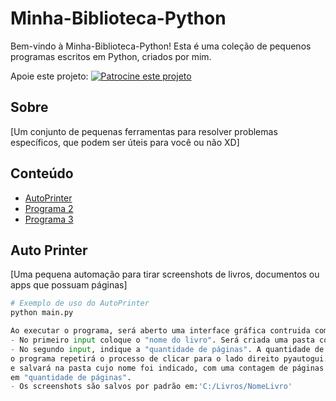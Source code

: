 # Minha-Biblioteca-Python

Bem-vindo à Minha-Biblioteca-Python! Esta é uma coleção de pequenos programas escritos em Python, criados por mim.

Apoie este projeto: [![Patrocine este projeto](https://img.shields.io/badge/-Sponsor-fafbfc?logo=GitHub%20Sponsors)](https://github.com/sponsors/BrunoBenvenutti)

## Sobre

[Um conjunto de pequenas ferramentas para resolver problemas específicos, que podem ser úteis para você ou não XD]

## Conteúdo

- [AutoPrinter](#programa-1)
- [Programa 2](#programa-2)
- [Programa 3](#programa-3)

## Auto Printer 

[Uma pequena automação para tirar screenshots de livros, documentos ou apps que possuam páginas]

```python
# Exemplo de uso do AutoPrinter
python main.py

Ao executar o programa, será aberto uma interface gráfica contruida com a biblioteca PySimpleGUI
- No primeiro input coloque o "nome do livro". Será criada uma pasta com esse nome, onde os prints seram salvos
- No segundo input, indique a "quantidade de páginas". A quantidade de páginas, é a quantidade de vezes que
o programa repetirá o processo de clicar para o lado direito pyautogui.press('right') tirará um print da tela
e salvará na pasta cujo nome foi indicado, com uma contagem de páginas no nome de cada print, que foi indicada
em "quantidade de páginas".
- Os screenshots são salvos por padrão em:'C:/Livros/NomeLivro'
